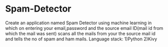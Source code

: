# Spam-Detector
Create an application named Spam Detector using machine learning in which on entering your email,password and the source email ID(mail id from which the mail was sent) scans all the mails from your the source mail id and tells the no of spam and ham mails.
Language stack:
1)Python
2)Kivy
